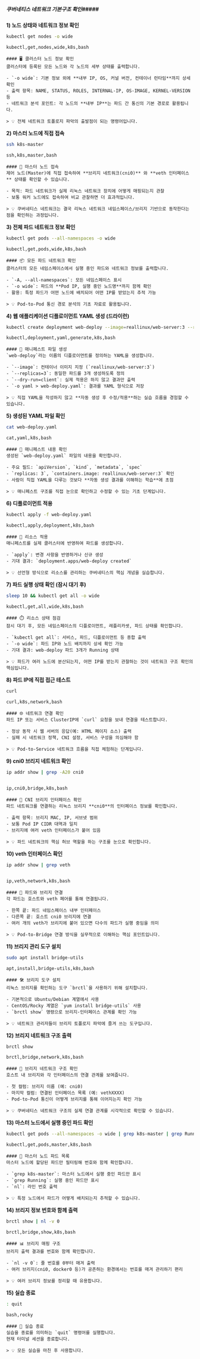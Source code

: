 ##### 쿠버네티스 네트워크 기본구조 확인#####

**1) 노드 상태와 네트워크 정보 확인**

```bash
kubectl get nodes -o wide
```

```tech
kubectl,get,nodes,wide,k8s,bash
```

```desc
#### 🖥️ 클러스터 노드 정보 확인
클러스터에 등록된 모든 노드와 각 노드의 세부 상태를 출력합니다.

- `-o wide`: 기본 정보 외에 **내부 IP, OS, 커널 버전, 컨테이너 런타임**까지 상세 확인
- 출력 항목: NAME, STATUS, ROLES, INTERNAL-IP, OS-IMAGE, KERNEL-VERSION 등
- 네트워크 분석 포인트: 각 노드의 **내부 IP**는 파드 간 통신의 기본 경로로 활용됩니다.

> 💡 전체 네트워크 토폴로지 파악의 출발점이 되는 명령어입니다.
```

**2) 마스터 노드에 직접 접속**

```bash
ssh k8s-master
```

```tech
ssh,k8s,master,bash
```

```desc
#### 🔑 마스터 노드 접속
제어 노드(Master)에 직접 접속하여 **브리지 네트워크(cni0)** 와 **veth 인터페이스** 상태를 확인할 수 있습니다.

- 목적: 파드 네트워크가 실제 리눅스 네트워크 장치에 어떻게 매핑되는지 관찰
- 보통 워커 노드에도 접속하여 비교 관찰하면 더 효과적입니다.

> 💡 쿠버네티스 네트워크는 결국 리눅스 네트워크 네임스페이스/브리지 기반으로 동작한다는 점을 확인하는 과정입니다.
```

**3) 전체 파드 네트워크 정보 확인**

```bash
kubectl get pods --all-namespaces -o wide
```

```tech
kubectl,get,pods,wide,k8s,bash
```

```desc
#### 📦 모든 파드 네트워크 확인
클러스터의 모든 네임스페이스에서 실행 중인 파드와 네트워크 정보를 출력합니다.

- `-A, --all-namespaces`: 모든 네임스페이스 표시
- `-o wide`: 파드의 **Pod IP, 실행 중인 노드명**까지 함께 확인
- 활용: 특정 파드가 어떤 노드에 배치되어 어떤 IP를 받았는지 추적 가능

> 💡 Pod-to-Pod 통신 경로 분석의 기초 자료로 활용됩니다.
```

**4) 웹 애플리케이션 디플로이먼트 YAML 생성 (드라이런)**

```bash
kubectl create deployment web-deploy --image=reallinux/web-server:3 --replicas=3 --dry-run=client -o yaml > web-deploy.yaml
```

```tech
kubectl,deployment,yaml,generate,k8s,bash
```

```desc
#### 📝 매니페스트 파일 생성
`web-deploy`라는 이름의 디플로이먼트를 정의하는 YAML을 생성합니다.

- `--image`: 컨테이너 이미지 지정 (`reallinux/web-server:3`)
- `--replicas=3`: 동일한 파드를 3개 생성하도록 정의
- `--dry-run=client`: 실제 적용은 하지 않고 결과만 출력
- `-o yaml > web-deploy.yaml`: 결과를 YAML 형식으로 저장

> 💡 직접 YAML을 작성하지 않고 **자동 생성 후 수정/적용**하는 실습 흐름을 경험할 수 있습니다.
```

**5) 생성된 YAML 파일 확인**

```bash
cat web-deploy.yaml
```

```tech
cat,yaml,k8s,bash
```

```desc
#### 📖 매니페스트 내용 확인
생성된 `web-deploy.yaml` 파일의 내용을 확인합니다.

- 주요 필드: `apiVersion`, `kind`, `metadata`, `spec`
- `replicas: 3`, `containers.image: reallinux/web-server:3` 확인
- 사람이 직접 YAML을 다루는 것보다 **자동 생성 결과를 이해하는 학습**에 초점

> 💡 매니페스트 구조를 직접 눈으로 확인하고 수정할 수 있는 기초 단계입니다.
```

**6) 디플로이먼트 적용**

```bash
kubectl apply -f web-deploy.yaml
```

```tech
kubectl,apply,deployment,k8s,bash
```

```desc
#### 🚀 리소스 적용
매니페스트를 실제 클러스터에 반영하여 파드를 생성합니다.

- `apply`: 변경 사항을 반영하거나 신규 생성
- 기대 결과: `deployment.apps/web-deploy created`

> 💡 선언형 방식으로 리소스를 관리하는 쿠버네티스의 핵심 개념을 실습합니다.
```

**7) 파드 실행 상태 확인 (잠시 대기 후)**

```bash
sleep 10 && kubectl get all -o wide
```

```tech
kubectl,get,all,wide,k8s,bash
```

```desc
#### ⏱️ 리소스 상태 점검
잠시 대기 후, 모든 네임스페이스의 디플로이먼트, 레플리카셋, 파드 상태를 확인합니다.

- `kubectl get all`: 서비스, 파드, 디플로이먼트 등 종합 출력
- `-o wide`: 파드 IP와 노드 배치까지 상세 확인 가능
- 기대 결과: web-deploy 파드 3개가 Running 상태

> 💡 파드가 여러 노드에 분산되는지, 어떤 IP를 받는지 관찰하는 것이 네트워크 구조 확인의 핵심입니다.
```

**8) 파드 IP에 직접 접근 테스트**

```bash
curl
```

```tech
curl,k8s,network,bash
```

```desc
#### 🌐 네트워크 연결 확인
파드 IP 또는 서비스 ClusterIP에 `curl` 요청을 보내 연결을 테스트합니다.

- 정상 동작 시 웹 서버의 응답(예: HTML 페이지 소스) 출력
- 실패 시 네트워크 정책, CNI 설정, 서비스 구성을 의심해야 함

> 💡 Pod-to-Service 네트워크 흐름을 직접 체험하는 단계입니다.
```

**9) cni0 브리지 네트워크 확인**

```bash
ip addr show | grep -A20 cni0
```
```no-err-check
```

```tech
ip,cni0,bridge,k8s,bash
```

```desc
#### 🔎 CNI 브리지 인터페이스 확인
파드 네트워크를 연결하는 리눅스 브리지 **cni0**의 인터페이스 정보를 확인합니다.

- 출력 항목: 브리지 MAC, IP, 서브넷 범위
- 보통 Pod IP CIDR 대역과 일치
- 브리지에 여러 veth 인터페이스가 붙어 있음

> 💡 파드 네트워크의 핵심 허브 역할을 하는 구조를 눈으로 확인합니다.
```

**10) veth 인터페이스 확인**

```bash
ip addr show | grep veth
```
```no-err-check
```

```tech
ip,veth,network,k8s,bash
```

```desc
#### 🔗 파드와 브리지 연결
각 파드는 호스트와 veth 페어를 통해 연결됩니다.

- 한쪽 끝: 파드 네임스페이스 내부 인터페이스
- 다른쪽 끝: 호스트 cni0 브리지에 연결
- 여러 개의 veth가 브리지에 붙어 있으면 다수의 파드가 실행 중임을 의미

> 💡 Pod-to-Bridge 연결 방식을 실무적으로 이해하는 핵심 포인트입니다.
```

**11) 브리지 관리 도구 설치**

```bash
sudo apt install bridge-utils
```

```tech
apt,install,bridge-utils,k8s,bash
```

```desc
#### 🛠️ 브리지 도구 설치
리눅스 브리지를 확인하는 도구 `brctl`을 사용하기 위해 설치합니다.

- 기본적으로 Ubuntu/Debian 계열에서 사용
- CentOS/Rocky 계열은 `yum install bridge-utils` 사용
- `brctl show` 명령으로 브리지-인터페이스 관계를 확인 가능

> 💡 네트워크 관리자들이 브리지 토폴로지 파악에 즐겨 쓰는 도구입니다.
```

**12) 브리지 네트워크 구조 출력**

```bash
brctl show
```

```tech
brctl,bridge,network,k8s,bash
```

```desc
#### 🌉 브리지 네트워크 구조 확인
호스트 내 브리지와 각 인터페이스의 연결 관계를 보여줍니다.

- 첫 컬럼: 브리지 이름 (예: cni0)
- 마지막 컬럼: 연결된 인터페이스 목록 (예: vethXXXX)
- Pod-to-Pod 통신이 어떻게 브리지를 통해 이어지는지 확인 가능

> 💡 쿠버네티스 네트워크 구조의 실제 연결 관계를 시각적으로 확인할 수 있습니다.
```

**13) 마스터 노드에서 실행 중인 파드 확인**

```bash
kubectl get pods --all-namespaces -o wide | grep k8s-master | grep Running | nl
```

```tech
kubectl,get,pods,master,k8s,bash
```

```desc
#### 🧾 마스터 노드 파드 목록
마스터 노드에 할당된 파드만 필터링해 번호와 함께 확인합니다.

- `grep k8s-master`: 마스터 노드에서 실행 중인 파드만 표시
- `grep Running`: 실행 중인 파드만 표시
- `nl`: 라인 번호 출력

> 💡 특정 노드에서 파드가 어떻게 배치되는지 추적할 수 있습니다.
```

**14) 브리지 정보 번호와 함께 출력**

```bash
brctl show | nl -v 0
```

```tech
brctl,bridge,show,k8s,bash
```

```desc
#### 📊 브리지 매핑 구조
브리지 출력 결과를 번호와 함께 확인합니다.

- `nl -v 0`: 줄 번호를 0부터 매겨 출력
- 여러 브리지(cni0, docker0 등)가 공존하는 환경에서는 번호를 매겨 관리하기 편리

> 💡 여러 브리지 정보를 정리할 때 유용합니다.
```

**15) 실습 종료**

```bash
: quit
```

```tech
bash,rocky
```

```desc
#### 👋 실습 종료
실습을 종료를 의미하는 `quit` 명령어를 실행합니다.  
현재 터미널 세션을 종료합니다.

> 💡 모든 실습을 마친 후 사용합니다.
```